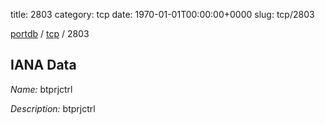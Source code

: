 title: 2803
category: tcp
date: 1970-01-01T00:00:00+0000
slug: tcp/2803

[portdb](/) / [tcp](/category/tcp.html) / 2803


## IANA Data

_Name:_ btprjctrl

_Description:_ btprjctrl

